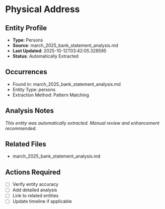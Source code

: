 # Physical Address

## Entity Profile
- **Type**: Persons
- **Source**: march_2025_bank_statement_analysis.md
- **Last Updated**: 2025-10-12T03:42:05.328595
- **Status**: Automatically Extracted

## Occurrences
- Found in: march_2025_bank_statement_analysis.md
- Entity Type: persons
- Extraction Method: Pattern Matching

## Analysis Notes
*This entity was automatically extracted. Manual review and enhancement recommended.*

## Related Files
- march_2025_bank_statement_analysis.md

## Actions Required
- [ ] Verify entity accuracy
- [ ] Add detailed analysis
- [ ] Link to related entities
- [ ] Update timeline if applicable
